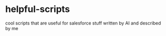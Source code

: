 # helpful-scripts
cool scripts that are useful for salesforce stuff written by AI and described by me
